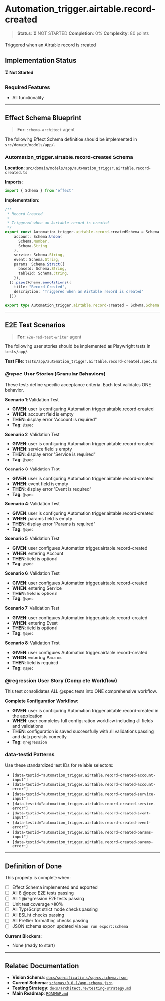 # Automation_trigger.airtable.record-created

> **Status**: ⏳ NOT STARTED
> **Completion**: 0%
> **Complexity**: 80 points

Triggered when an Airtable record is created

## Implementation Status

⏳ **Not Started**

### Required Features

- All functionality

---

## Effect Schema Blueprint

> **For**: `schema-architect` agent

The following Effect Schema definition should be implemented in `src/domain/models/app/`.

### Automation_trigger.airtable.record-created Schema

**Location**: `src/domain/models/app/automation_trigger.airtable.record-created.ts`

**Imports**:

```typescript
import { Schema } from 'effect'
```

**Implementation**:

```typescript
/**
 * Record Created
 *
 * Triggered when an Airtable record is created
 */
export const Automation_trigger.airtable.record-createdSchema = Schema.Struct({
    account: Schema.Union(
      Schema.Number,
      Schema.String
    ),
    service: Schema.String,
    event: Schema.String,
    params: Schema.Struct({
      baseId: Schema.String,
      tableId: Schema.String,
    }),
  }).pipe(Schema.annotations({
    title: "Record Created",
    description: "Triggered when an Airtable record is created"
  }))

export type Automation_trigger.airtable.record-created = Schema.Schema.Type<typeof Automation_trigger.airtable.record-createdSchema>
```

---

## E2E Test Scenarios

> **For**: `e2e-red-test-writer` agent

The following user stories should be implemented as Playwright tests in `tests/app/`.

**Test File**: `tests/app/automation_trigger.airtable.record-created.spec.ts`

### @spec User Stories (Granular Behaviors)

These tests define specific acceptance criteria. Each test validates ONE behavior.

**Scenario 1**: Validation Test

- **GIVEN**: user is configuring Automation trigger.airtable.record-created
- **WHEN**: account field is empty
- **THEN**: display error "Account is required"
- **Tag**: `@spec`

**Scenario 2**: Validation Test

- **GIVEN**: user is configuring Automation trigger.airtable.record-created
- **WHEN**: service field is empty
- **THEN**: display error "Service is required"
- **Tag**: `@spec`

**Scenario 3**: Validation Test

- **GIVEN**: user is configuring Automation trigger.airtable.record-created
- **WHEN**: event field is empty
- **THEN**: display error "Event is required"
- **Tag**: `@spec`

**Scenario 4**: Validation Test

- **GIVEN**: user is configuring Automation trigger.airtable.record-created
- **WHEN**: params field is empty
- **THEN**: display error "Params is required"
- **Tag**: `@spec`

**Scenario 5**: Validation Test

- **GIVEN**: user configures Automation trigger.airtable.record-created
- **WHEN**: entering Account
- **THEN**: field is optional
- **Tag**: `@spec`

**Scenario 6**: Validation Test

- **GIVEN**: user configures Automation trigger.airtable.record-created
- **WHEN**: entering Service
- **THEN**: field is optional
- **Tag**: `@spec`

**Scenario 7**: Validation Test

- **GIVEN**: user configures Automation trigger.airtable.record-created
- **WHEN**: entering Event
- **THEN**: field is optional
- **Tag**: `@spec`

**Scenario 8**: Validation Test

- **GIVEN**: user configures Automation trigger.airtable.record-created
- **WHEN**: entering Params
- **THEN**: field is required
- **Tag**: `@spec`

### @regression User Story (Complete Workflow)

This test consolidates ALL @spec tests into ONE comprehensive workflow.

**Complete Configuration Workflow**:

- **GIVEN**: user is configuring Automation trigger.airtable.record-created in the application
- **WHEN**: user completes full configuration workflow including all fields and validations
- **THEN**: configuration is saved successfully with all validations passing and data persists correctly
- **Tag**: `@regression`

### data-testid Patterns

Use these standardized test IDs for reliable selectors:

- `[data-testid="automation_trigger.airtable.record-created-account-input"]`
- `[data-testid="automation_trigger.airtable.record-created-account-error"]`
- `[data-testid="automation_trigger.airtable.record-created-service-input"]`
- `[data-testid="automation_trigger.airtable.record-created-service-error"]`
- `[data-testid="automation_trigger.airtable.record-created-event-input"]`
- `[data-testid="automation_trigger.airtable.record-created-event-error"]`
- `[data-testid="automation_trigger.airtable.record-created-params-input"]`
- `[data-testid="automation_trigger.airtable.record-created-params-error"]`

---

## Definition of Done

This property is complete when:

- [ ] Effect Schema implemented and exported
- [ ] All 8 @spec E2E tests passing
- [ ] All 1 @regression E2E tests passing
- [ ] Unit test coverage >80%
- [ ] All TypeScript strict mode checks passing
- [ ] All ESLint checks passing
- [ ] All Prettier formatting checks passing
- [ ] JSON schema export updated via `bun run export:schema`

**Current Blockers**:

- None (ready to start)

---

## Related Documentation

- **Vision Schema**: [`docs/specifications/specs.schema.json`](../specs.schema.json)
- **Current Schema**: [`schemas/0.0.1/app.schema.json`](../../schemas/0.0.1/app.schema.json)
- **Testing Strategy**: [`docs/architecture/testing-strategy.md`](../../architecture/testing-strategy.md)
- **Main Roadmap**: [`ROADMAP.md`](../../../ROADMAP.md)
